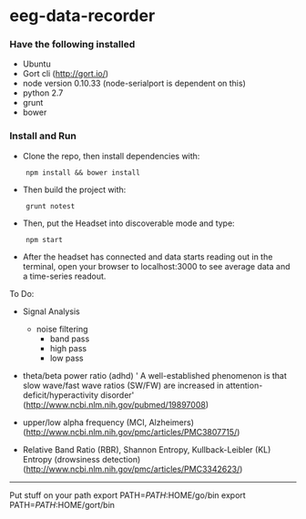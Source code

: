 eeg-data-recorder
=================
### Have the following installed

- Ubuntu
- Gort cli (http://gort.io/)
- node version 0.10.33 (node-serialport is dependent on this)
- python 2.7
- grunt
- bower

### Install and Run
* Clone the repo, then install dependencies with:
```
	npm install && bower install
```

* Then build the project with:
```
	grunt notest
```

* Then, put the Headset into discoverable mode and type:
```
	npm start
```

* After the headset has connected and data starts reading out in the terminal, 
open your browser to localhost:3000 to see average data and a time-series readout.

To Do:

* Signal Analysis
   * noise filtering
     * band pass
     * high pass
     * low pass

* theta/beta power ratio (adhd)
	' A well-established phenomenon is that slow wave/fast wave ratios (SW/FW) are increased in attention-deficit/hyperactivity disorder'
		(http://www.ncbi.nlm.nih.gov/pubmed/19897008)

* upper/low alpha frequency (MCI, Alzheimers)
	(http://www.ncbi.nlm.nih.gov/pmc/articles/PMC3807715/)

* Relative Band Ratio (RBR), Shannon Entropy, Kullback-Leibler (KL) Entropy 
	(drowsiness detection)
	(http://www.ncbi.nlm.nih.gov/pmc/articles/PMC3342623/) 
------------------------------------------------

Put stuff on your path
export PATH=$PATH:$HOME/go/bin
export PATH=$PATH:$HOME/gort/bin

